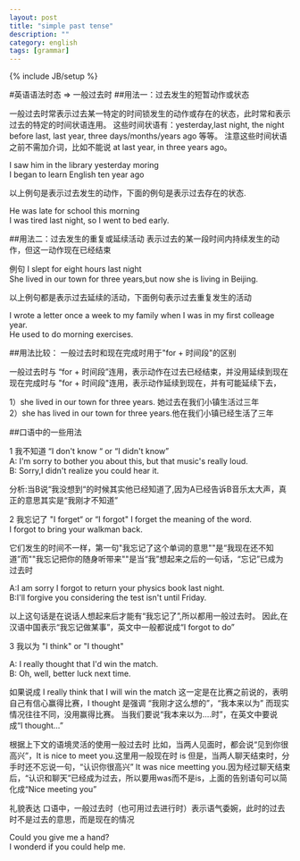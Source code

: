 ```yaml
---
layout: post
title: "simple past tense"
description: ""
category: english
tags: [grammar]
---
```

{% include JB/setup %}

#英语语法时态 => 一般过去时
##用法一：过去发生的短暂动作或状态

一般过去时常表示过去某一特定的时间锁发生的动作或存在的状态，此时常和表示过去的特定的时间状语连用。
这些时间状语有：yesterday,last night, the night before last, last year, three days/months/years ago 等等。 注意这些时间状语之前不需加介词，比如不能说 at last year, in three years ago。
<br/>

  I saw him in the library yesterday moring <br/>
  I began to learn English ten year ago <br/>

以上例句是表示过去发生的动作，下面的例句是表示过去存在的状态.<br/>

  He was late for school this morning <br/>
  I was tired last night, so I went to bed early. <br/>


##用法二：过去发生的重复或延续活动
表示过去的某一段时间内持续发生的动作，但这一动作现在已经结束

例句
I slept for eight hours last night <br/>
She lived in our town for three years,but now she is living in Beijing. <br/>

以上例句都是表示过去延续的活动，下面例句表示过去重复发生的活动

I wrote a letter once a week to my family when I was in my first colleage year. <br/>
He used to do morning exercises. <br/>


##用法比较： 一般过去时和现在完成时用于"for + 时间段"的区别

一般过去时与 “for + 时间段”连用，表示动作在过去已经结束，并没用延续到现在
现在完成时与 "for + 时间段"连用，表示动作延续到现在，并有可能延续下去，

1）she lived in our town for three years. 她过去在我们小镇生活过三年 <br/>
2）she has lived in our town for three years.他在我们小镇已经生活了三年 <br/>


##口语中的一些用法

1 我不知道 “I don't know “ or  “I didn't know” <br/>
A: I'm sorry to bother you about this, but that music's really loud. <br/>
B: Sorry,I didn't realize you could hear it. <br/>

分析:当B说“我没想到“的时候其实他已经知道了,因为A已经告诉B音乐太大声，真正的意思其实是“我刚才不知道”

2 我忘记了 "I forget“  or  “I forgot"
I forget the meaning of the word. <br/>
I forgot to bring your walkman back. <br/>

它们发生的时间不一样，第一句"我忘记了这个单词的意思""是“我现在还不知道”而""我忘记把你的随身听带来""是当“我”想起来之后的一句话，“忘记”已成为过去时

A:I am sorry I forgot to return your physics book last night. <br/>
B:I'll forgive you considering the test isn't until Friday. <br/>

以上这句话是在说话人想起来后才能有“我忘记了”,所以都用一般过去时。
因此,在汉语中国表示“我忘记做某事”，英文中一般都说成“I forgot to do”

3 我以为   "I think"   or  "I thought"

A: I really thought  that I'd win the match.<br/>
B: Oh, well, better luck next time. <br/>

如果说成 I really think that I will win the match 这一定是在比赛之前说的，表明自己有信心赢得比赛，I thought 是强调 “我刚才这么想的”，“我本来以为” 而现实情况往往不同，没用赢得比赛。
当我们要说“我本来以为….时”，在英文中要说成“I thought…”


根据上下文的语境灵活的使用一般过去时
比如，当两人见面时，都会说“见到你很高兴”，It is nice to meet you.这里用一般现在时 is 但是，当两人聊天结束时，分手时还不忘说一句，“认识你很高兴” It was nice meetting you.因为经过聊天结束后，“认识和聊天”已经成为过去，所以要用was而不是is，上面的告别语句可以简化成“Nice meeting you”

礼貌表达
口语中，一般过去时（也可用过去进行时）表示语气委婉，此时的过去时不是过去的意思，而是现在的情况

Could you give me a hand? <br/>
I wonderd if you could help me. <br/>
